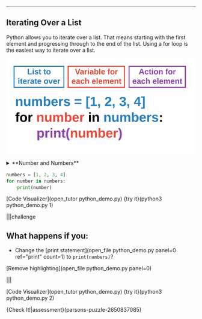 ----------

## Iterating Over a List

Python allows you to iterate over a list. That means starting with the first element and progressing through to the end of the list. Using a for loop is the easiest way to iterate over a list.

![Iterating Over a List](.guides/img/iterating-list-variable-name.png)

<details><summary>**Number and Numbers**</summary>In the example below, the iteration variable is `number` and the list is named `numbers`. This is a very common practice in Python. The list is always plural, while the iterating variable is the singular of the list name. Python will not throw an error if this convention is not followed. However, `for number in numbers` helps with the readability of your code. You should follow this convention as often as possible.</details>

```python
numbers = [1, 2, 3, 4]
for number in numbers:
    print(number)
```

[Code Visualizer](open_tutor python_demo.py)
{try it}(python3 python_demo.py 1)

|||challenge
## What happens if you:
* Change the [print statement](open_file python_demo.py panel=0 ref="print" count=1) to `print(numbers)`?

[Remove highlighting](open_file python_demo.py panel=0)

|||

[Code Visualizer](open_tutor python_demo.py)
{try it}(python3 python_demo.py 2)

{Check It!|assessment}(parsons-puzzle-2650837085)
